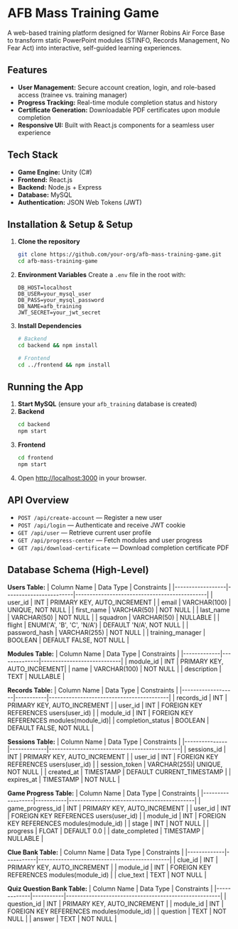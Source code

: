 # AFB Mass Training Game

A web-based training platform designed for Warner Robins Air Force Base to transform static PowerPoint modules (STINFO, Records Management, No Fear Act) into interactive, self-guided learning experiences.

## Features
- **User Management:** Secure account creation, login, and role-based access (trainee vs. training manager)
- **Progress Tracking:** Real-time module completion status and history
- **Certificate Generation:** Downloadable PDF certificates upon module completion
- **Responsive UI:** Built with React.js components for a seamless user experience

## Tech Stack
- **Game Engine:** Unity (C#)
- **Frontend:** React.js
- **Backend:** Node.js + Express
- **Database:** MySQL
- **Authentication:** JSON Web Tokens (JWT)

## Installation & Setup & Setup
1. **Clone the repository**
   ```bash
   git clone https://github.com/your-org/afb-mass-training-game.git
   cd afb-mass-training-game
   ```
2. **Environment Variables**
   Create a `.env` file in the root with:
   ```env
   DB_HOST=localhost
   DB_USER=your_mysql_user
   DB_PASS=your_mysql_password
   DB_NAME=afb_training
   JWT_SECRET=your_jwt_secret
   ```
3. **Install Dependencies**
   ```bash
   # Backend
   cd backend && npm install

   # Frontend
   cd ../frontend && npm install
   ```

## Running the App
1. **Start MySQL** (ensure your `afb_training` database is created)
2. **Backend**
   ```bash
   cd backend
   npm start
   ```
3. **Frontend**
   ```bash
   cd frontend
   npm start
   ```
4. Open [http://localhost:3000](http://localhost:3000) in your browser.

## API Overview
- `POST /api/create-account` — Register a new user
- `POST /api/login` — Authenticate and receive JWT cookie
- `GET /api/user` — Retrieve current user profile
- `GET /api/progress-center` — Fetch modules and user progress
- `GET /api/download-certificate` — Download completion certificate PDF

## Database Schema (High-Level)

**Users Table:**
| Column Name      | Data Type              | Constraints                                  |
|------------------|------------------------|----------------------------------------------|
| user_id          | INT                    | PRIMARY KEY, AUTO_INCREMENT                  |
| email            | VARCHAR(100)           | UNIQUE, NOT NULL                             |
| first_name       | VARCHAR(50)            | NOT NULL                                     |
| last_name        | VARCHAR(50)            | NOT NULL                                     |
| squadron         | VARCHAR(50)            | NULLABLE                                     |
| flight           | ENUM('A', 'B', 'C', 'N/A') | DEFAULT 'N/A', NOT NULL               |
| password_hash    | VARCHAR(255)           | NOT NULL                                     |
| training_manager | BOOLEAN                | DEFAULT FALSE, NOT NULL                      |

**Modules Table:**
| Column Name | Data Type    | Constraints                |
|-------------|--------------|----------------------------|
| module_id   | INT          | PRIMARY KEY, AUTO_INCREMENT|
| name        | VARCHAR(100) | NOT NULL                   |
| description | TEXT         | NULLABLE                   |

**Records Table:**
| Column Name       | Data Type | Constraints                              |
|-------------------|-----------|------------------------------------------|
| records_id        | INT       | PRIMARY KEY, AUTO_INCREMENT              |
| user_id           | INT       | FOREIGN KEY REFERENCES users(user_id)    |
| module_id         | INT       | FOREIGN KEY REFERENCES modules(module_id)|
| completion_status | BOOLEAN   | DEFAULT FALSE, NOT NULL                 |

**Sessions Table:**
| Column Name   | Data Type   | Constraints                                  |
|---------------|-------------|----------------------------------------------|
| sessions_id   | INT         | PRIMARY KEY, AUTO_INCREMENT                  |
| user_id       | INT         | FOREIGN KEY REFERENCES users(user_id)        |
| session_token | VARCHAR(255)| UNIQUE, NOT NULL                             |
| created_at    | TIMESTAMP   | DEFAULT CURRENT_TIMESTAMP                   |
| expires_at    | TIMESTAMP   | NOT NULL                                     |

**Game Progress Table:**
| Column Name      | Data Type | Constraints                                |
|------------------|-----------|--------------------------------------------|
| game_progress_id | INT       | PRIMARY KEY, AUTO_INCREMENT                |
| user_id          | INT       | FOREIGN KEY REFERENCES users(user_id)      |
| module_id        | INT       | FOREIGN KEY REFERENCES modules(module_id)  |
| stage            | INT       | NOT NULL                                   |
| progress         | FLOAT     | DEFAULT 0.0                                |
| date_completed   | TIMESTAMP | NULLABLE                                   |

**Clue Bank Table:**
| Column Name | Data Type | Constraints                                  |
|-------------|-----------|----------------------------------------------|
| clue_id     | INT       | PRIMARY KEY, AUTO_INCREMENT                  |
| module_id   | INT       | FOREIGN KEY REFERENCES modules(module_id)    |
| clue_text   | TEXT      | NOT NULL                                     |

**Quiz Question Bank Table:**
| Column Name | Data Type | Constraints                                          |
|-------------|-----------|------------------------------------------------------|
| question_id | INT       | PRIMARY KEY, AUTO_INCREMENT                          |
| module_id   | INT       | FOREIGN KEY REFERENCES modules(module_id)            |
| question    | TEXT      | NOT NULL                                             |
| answer      | TEXT      | NOT NULL                                             |
